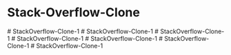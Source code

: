 # Stack-Overflow-Clone
#   S t a c k O v e r f l o w - C l o n e - 1  
 #   S t a c k O v e r f l o w - C l o n e - 1  
 #   S t a c k O v e r f l o w - C l o n e - 1  
 #   S t a c k O v e r f l o w - C l o n e - 1  
 #   S t a c k O v e r f l o w - C l o n e - 1  
 #   S t a c k O v e r f l o w - C l o n e - 1  
 #   S t a c k O v e r f l o w - C l o n e - 1  
 